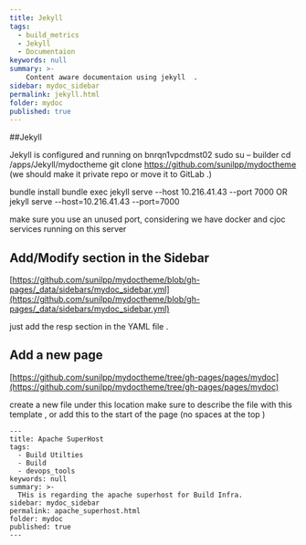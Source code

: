 ```yaml
---
title: Jekyll
tags:
  - build_metrics 
  - Jekyll
  - Documentaion
keywords: null
summary: >-
    Content aware documentaion using jekyll  .
sidebar: mydoc_sidebar
permalink: jekyll.html
folder: mydoc
published: true
---
```



##Jekyll 

Jekyll is configured and running on bnrqn1vpcdmst02
sudo su – builder
cd /apps/Jekyll/mydoctheme
git clone https://github.com/sunilpp/mydoctheme 
  (we should make it private repo or move it to GitLab .)

bundle install 
bundle exec jekyll serve --host 10.216.41.43 --port 7000
OR 
jekyll serve --host=10.216.41.43 --port=7000

make sure you use an unused port, considering we have docker and cjoc services running on this server 


## Add/Modify section in the Sidebar  

[https://github.com/sunilpp/mydoctheme/blob/gh-pages/_data/sidebars/mydoc_sidebar.yml](https://github.com/sunilpp/mydoctheme/blob/gh-pages/_data/sidebars/mydoc_sidebar.yml)

just add the resp section in the YAML  file  .

## Add a new page 

[https://github.com/sunilpp/mydoctheme/tree/gh-pages/pages/mydoc](https://github.com/sunilpp/mydoctheme/tree/gh-pages/pages/mydoc)

create a new file under this location 
make sure to describe the file with this template , or add this to the start of the page  (no spaces at the top )

```
---
title: Apache SuperHost
tags:
  - Build Utilties 
  - Build
  - devops_tools
keywords: null
summary: >-
  THis is regarding the apache superhost for Build Infra.
sidebar: mydoc_sidebar
permalink: apache_superhost.html
folder: mydoc
published: true
---

```

